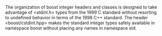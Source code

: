 The organization of boost integer headers and classes is designed to take advantage of <stdint.h> types from the 1999 C standard without resorting to undefined behavior in terms of the 1998 C++ standard. The header <boost/cstdint.hpp> makes the standard integer types safely available in namespace boost without placing any names in namespace std.

